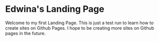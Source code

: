 # Edwina's Landing Page

Welcome to my first Landing Page. 
This is just a test run to learn how to create sites on Github Pages.
I hope to be creating more sites on Github pages in the future.
